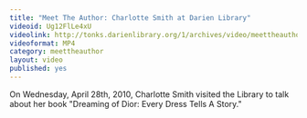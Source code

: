 ```yaml
---
title: "Meet The Author: Charlotte Smith at Darien Library"
videoid: Ug12FlLe4xU
videolink: http://tonks.darienlibrary.org/1/archives/video/meettheauthor/20100428_charlotte_smith.mp4
videoformat: MP4
category: meettheauthor
layout: video
published: yes
---
```


On Wednesday, April 28th, 2010, Charlotte Smith visited the Library to talk about her book "Dreaming of Dior: Every Dress Tells A Story."
